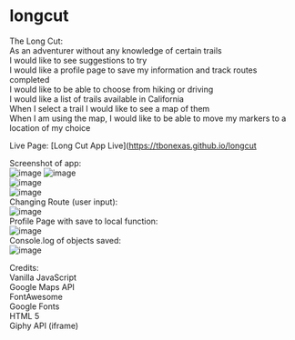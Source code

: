 # longcut



The Long Cut:  
As an adventurer without any knowledge of certain trails  
I would like to see suggestions to try  
I would like a profile page to save my information and track routes completed  
I would like to be able to choose from hiking or driving  
I would like a list of trails available in California  
When I select a trail I would like to see a map of them  
When I am using the map, I would like to be able to move my markers to a location of my choice  

Live Page: [Long Cut App Live](https://tbonexas.github.io/longcut  




Screenshot of app:  
![image](https://user-images.githubusercontent.com/67118229/94077439-c63b4300-fdb2-11ea-8af7-dd2afdf909c5.png) 
![image](https://user-images.githubusercontent.com/67118229/94061469-4903d400-fd9a-11ea-8c34-65c5ed4d5f0e.png)  
![image](https://user-images.githubusercontent.com/67118229/94061515-58831d00-fd9a-11ea-9f16-5be9b66a10c7.png)  
![image](https://user-images.githubusercontent.com/67118229/94061583-6d5fb080-fd9a-11ea-90e2-1de0b60ff027.png)  
Changing Route (user input):  
![image](https://user-images.githubusercontent.com/67118229/94061638-7ea8bd00-fd9a-11ea-9cae-bac32e2871f1.png)  
Profile Page with save to local function:  
![image](https://user-images.githubusercontent.com/67118229/94062251-4a81cc00-fd9b-11ea-97e7-fb21e5f2b3bf.png)  
Console.log of objects saved:  
![image](https://user-images.githubusercontent.com/67118229/94062390-74d38980-fd9b-11ea-8098-bb7055e5254e.png)

Credits:  
Vanilla JavaScript    
Google Maps API  
FontAwesome  
Google Fonts  
HTML 5  
Giphy API (iframe)  


